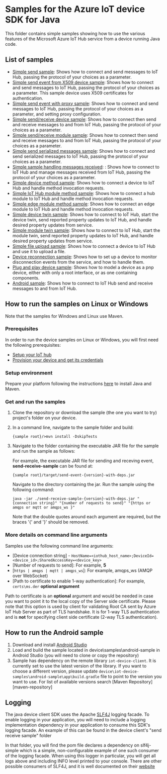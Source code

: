 # Samples for the Azure IoT device SDK for Java

This folder contains simple samples showing how to use the various features of the Microsoft Azure IoT Hub service from a device running Java code.

## List of samples

* [Simple send sample](send-event): Shows how to connect and send messages to IoT Hub, passing the protocol of your choices as a parameter.
* [Simple send event from X509 device sample](send-event-x509): Shows how to connect and send messages to IoT Hub, passing the protocol of your choices as a parameter. This sample device uses X509 certificates for authentication.
* [Simple send event with proxy sample](send-event-with-proxy): Shows how to connect and send messages to IoT Hub, passing the protocol of your choices as a parameter, and setting proxy configuration.
* [Simple send/receive device sample](send-receive-sample): Shows how to connect then send and receive messages to and from IoT Hub, passing the protocol of your choices as a parameter.
* [Simple send/receive module sample](send-receive-module-sample): Shows how to connect then send and receive messages to and from IoT Hub, passing the protocol of your choices as a parameter.
* [Simple send serialized messages sample](send-serialized-event): Shows how to connect and send serialized messages to IoT Hub, passing the protocol of your choices as a parameter.
* [Simple sample handling messages received](handle-messages): : Shows how to connect to IoT Hub and manage messages received from IoT Hub, passing the protocol of your choices as a parameter.
* [Simple device method sample](device-method-sample): Shows how to connect a device to IoT Hub and handle method invocation requests.
* [Simple IoT Hub module method sample](module-method-sample): Shows how to connect a hub module to IoT Hub and handle method invocation requests.
* [Simple edge module method sample](module-invoke-method-sample): Shows how to connect an edge module to IoT Hub and handle method invocation requests.
* [Simple device twin sample](device-twin-sample): Shows how to connect to IoT Hub, start the device twin, send reported property updates to IoT Hub, and handle desired property updates from service.
* [Simple module twin sample](module-twin-sample): Shows how to connect to IoT Hub, start the module twin, send reported property updates to IoT Hub, and handle desired property updates from service.
* [Simple file upload sample](file-upload-sample): Shows how to connect a device to IoT Hub and use it to upload a file.
* [Device reconnection sample](device-reconnection-sample): Shows how to set up a device to monitor disconnection events from the service, and how to handle them.
* [Plug and play device sample](pnp-device-sample): Shows how to model a device as a pnp device, either with only a root interface, or as one containing components.
* [Android sample](android-sample): Shows how to connect to IoT Hub send and receive messages to and from IoT Hub.

## How to run the samples on Linux or Windows

Note that the samples for Windows and Linux use Maven.

### Prerequisites
In order to run the device samples on Linux or Windows, you will first need the following prerequisites:
* [Setup your IoT hub][lnk-setup-iot-hub]
* [Provision your device and get its credentials][lnk-manage-iot-hub]

### Setup environment
Prepare your platform following the instructions [here][devbox-setup] to install Java and Maven.

### Get and run the samples
1. Clone the repository or download the sample (the one you want to try) project's folder on your device.
1. In a command line, navigate to the sample folder and build:
	```
	{sample root}/>mvn install -DskipTests
	```
1. Navigate to the folder containing the executable JAR file for the sample and run the sample as follows:

	For example, the executable JAR file for sending and receving event, **send-receive-sample** can be found at:

	```
	{sample root}/target/send-event-{version}-with-deps.jar
	```

	Navigate to the directory containing the jar. Run the sample using the following command:

	```
	java -jar ./send-receive-sample-{version}-with-deps.jar "{connection string}" "{number of requests to send}" "{https or amqps or mqtt or amqps_ws }"
	```

	Note that the double quotes around each argument are required, but the braces '{' and '}' should be removed.

### More details on command line arguments
Samples use the following command line arguments:
* [Device connection string] - `HostName=<iothub_host_name>;DeviceId=<device_id>;SharedAccessKey=<device_key>`
* [Number of requests to send]: For example, **5** 
* [`https | amqps | mqtt | amqps_ws`]: For example, amqps_ws (AMQP over WebSocket)
* [Path to certificate to enable 1-way authentication]: For example, `certs\ms.der` **optional argument**

Path to certificate is an **optional** argument and would be needed in case you want to point it to the local copy of the Server side certificate. Please note that this option is used by client for validating Root CA sent by Azure IoT Hub Server as part of TLS handshake. It is for 1-way TLS authentication and is **not** for specifying client side certificate (2-way TLS authentication).

## How to run the Android sample
1. Download and install [Android Studio][android-studio]
1. Load and build the sample located in device\samples\android-sample in Android Studio (you will need to clone or copy the repository)
1. Sample has dependency on the remote library `iot-device-client`. It is currently set to use the latest version of the library. If you want to choose a different version, please update `device\iot-device-samples\android-sample\app\build.gradle` file to point to the version you want to use. For list of available versions search [Maven Repository][maven-repository]

## Logging 
The java device client SDK uses the Apache [SLF4J][SLF4J-logging] logging facade. To enable logging in
your application, you will need to include a logging implementation dependency in your application to consume
this SDK's logging facade. An example of this can be found in the device client's "send receive sample" folder

In that folder, you will find the pom file declares a dependency on slf4j-simple which is a simple, non-configurable
example of one such consumer of the logging facade. When using this logger in particular, you will get all logs above
and including INFO level printed to your console. There are other possible consumers of SLF4J, and it is well documented
on their [website][SLF4J-logging]

[devbox-setup]: ../../../doc/java-devbox-setup.md
[lnk-setup-iot-hub]: https://aka.ms/howtocreateazureiothub
[lnk-manage-iot-hub]: https://aka.ms/manageiothub
[android-studio]: https://developer.android.com/studio/index.html
[SLF4J-logging]: https://www.slf4j.org/
[log4j-properties]: https://logging.apache.org/log4j/1.2/manual.html